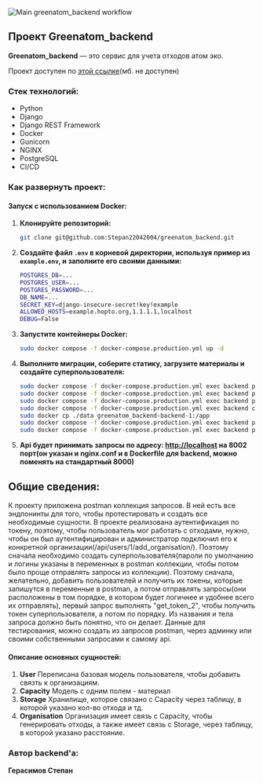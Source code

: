 ![Main greenatom_backend workflow](https://github.com/Stepan22042004/greenatom_backend/actions/workflows/main.yml/badge.svg)
## Проект **Greenatom_backend**

**Greenatom_backend** — это сервис для учета отходов атом эко.

Проект доступен по [этой ссылке](http://84.201.179.197:8002/api/)(мб. не доступен)

### Стек технологий:
- Python
- Django
- Django REST Framework
- Docker
- Gunicorn
- NGINX
- PostgreSQL
- CI/CD

### Как развернуть проект:

#### Запуск с использованием Docker:

1. **Клонируйте репозиторий:**
   ```bash
   git clone git@github.com:Stepan22042004/greenatom_backend.git
   ```

2. **Создайте файл `.env` в корневой директории, используя пример из `example.env`, и заполните его своими данными:**
   ```bash
   POSTGRES_DB=...
   POSTGRES_USER=...
   POSTGRES_PASSWORD=...
   DB_NAME=...
   SECRET_KEY=django-insecure-secret!key!example
   ALLOWED_HOSTS=example.hopto.org,1.1.1.1,localhost
   DEBUG=False
   ```

3. **Запустите контейнеры Docker:**
   ```bash
   sudo docker compose -f docker-compose.production.yml up -d
   ```

4. **Выполните миграции, соберите статику, загрузите материалы и создайте суперпользователя:**
   ```bash
   sudo docker compose -f docker-compose.production.yml exec backend python manage.py makemigrations organisations
   sudo docker compose -f docker-compose.production.yml exec backend python manage.py migrate
   sudo docker compose -f docker-compose.production.yml exec backend python manage.py collectstatic --noinput
   sudo docker compose -f docker-compose.production.yml exec backend cp -r /app/collected_static/. /backend_static/static/
   sudo docker cp ./data greenatom_backend-backend-1:/app
   sudo docker compose -f docker-compose.production.yml exec backend python manage.py load_materials
   sudo docker compose -f docker-compose.production.yml exec backend python manage.py createsuperuser
   ```

5. **Api будет принимать запросы по адресу: [http://localhost](http://localhost) на 8002 порт(он указан и nginx.conf и в Dockerfile для backend, можно поменять на стандартный 8000)**



## Общие сведения:

К проекту приложена postman коллекция запросов. В ней есть все эндпонинты для того, чтобы протестировать и создать все необходимые сущности.
В проекте реализована аутентификация по токену, поэтому, чтобы пользователь мог работать с отходами, нужно, чтобы он был аутентифицирован и администратор подключил его к конкретной организации(/api/users/1/add_organisation/). Поэтому сначала необходимо создать суперпользователя(пароли по умолчанию и логины указаны в переменных в postman коллекции, чтобы потом было проще отправлять запросы из коллекции). Поэтому сначала, желательно, добавить пользователей и получить их токены, которые запишутся в переменные в postman, а потом отправлять запросы(они расположены в том порядке, в котором будет логичнее и удобнее всего их отправлять), первый запрос выполнять "get_token_2", чтобы получить токен суперпользователя, а потом по порядку. Из названия и тела запроса должно быть понятно, что он делает. Данные для тестирования, можно создать из запросов postman, через админку или своими собственными запросами к самому api.


#### Описание основных сущностей:

1. **User**
   Переписана базовая модель пользователя, чтобы добавить связть к организациям.
2. **Capacity**
   Модель с одним полем - материал
3. **Storage**
  Хранилище, которое связано с Capacity через таблицу, в которой указано кол-во отхода и тд.
4. **Organisation**
   Организация имеет связь с Capacity, чтобы генерировать отходы, а также имеет связь с Storage, через таблицу, в которой указано расстояние.
   

### Автор backend'а:
**Герасимов Степан**
